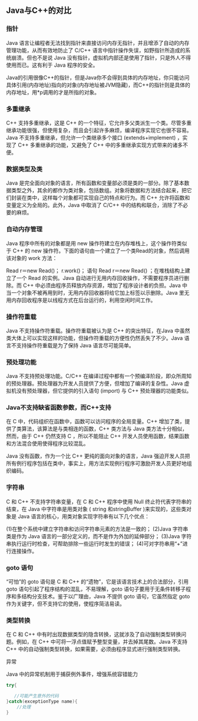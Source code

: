 ## Java与C++的对比

### 指针

Java 语言让编程者无法找到指针来直接访问内存无指针，并且增添了自动的内存管理功能，从而有效地防止了 C/C++ 语言中指针操作失误，如野指针所造成的系统崩溃。但也不是说 Java 没有指针，虚拟机内部还是使用了指针，只是外人不得使用而已。这有利于 Java 程序的安全。

Java的引用很像C++的指针，但是Java你不会得到具体的内存地址，你只能访问具体引用(内存地址)指向的对象(内存地址被JVM隐藏)，而C++的指针则是具体的内存地址，用*p调用的才是所指的对象。

### 多重继承

C++ 支持多重继承，这是 C++ 的一个特征，它允许多父类派生一个类。尽管多重继承功能很强，但使用复杂，而且会引起许多麻烦，编译程序实现它也很不容易。Java 不支持多重继承，但允许一个类继承多个接口 (extends+implement) ，实现了 C++ 多重继承的功能，又避免了 C++ 中的多重继承实现方式带来的诸多不便。

### 数据类型及类

Java 是完全面向对象的语言，所有函数和变量部必须是类的一部分。除了基本数据类型之外，其余的都作为类对象，包括数组。对象将数据和方法结合起来，把它们封装在类中，这样每个对象都可实现自己的特点和行为。而 C++ 允许将函数和变量定义为全局的。此外，Java 中取消了 C/C++ 中的结构和联合，消除了不必要的麻烦。

### 自动内存管理

Java 程序中所有的对象都是用 new 操作符建立在内存堆栈上，这个操作符类似于 C++ 的 new 操作符。下面的语句由一个建立了一个类Read的对象，然后调用该对象的 work 方法：

Read r＝new Read()；
r.work()；
语句 Read r＝new Read() ；在堆栈结构上建立了一个 Read 的实例。Java 自动进行无用内存回收操作，不需要程序员进行删除。而 C++ 中必须由程序员释放内存资源，增加了程序设计者的负担。Java 中当一个对象不被再用到时，无用内存回收器将给它加上标签以示删除。Java 里无用内存回收程序是以线程方式在后台运行的，利用空闲时间工作。

### 操作符重载

Java 不支持操作符重载。操作符重载被认为是 C++ 的突出特征，在Java 中虽然类大体上可以实现这样的功能，但操作符重载的方便性仍然丢失了不少。Java 语言不支持操作符重载是为了保持 Java 语言尽可能简单。

### 预处理功能

Java 不支持预处理功能。C/C++ 在编译过程中都有一个预编泽阶段，即众所周知的预处理器。预处理器为开发人员提供了方便，但增加了编译的复杂性。Java 虚拟机没有预处理器，但它提供的引入语句 (import) 与 C++ 预处理器的功能类似。

### Java不支持缺省函数参数，而C++支持

在 C 中，代码组织在函数中，函数可以访问程序的全局变量。C++ 增加了类，提供了类算法，该算法是与类相连的函数，C++ 类方法与 Java 类方法十分相似，然而，由于 C++ 仍然支持 C ，所以不能阻止 C++ 开发人员使用函数，结果函数和方法混合使用使得程序比较混乱。

Java 没有函数，作为一个比 C++ 更纯的面向对象的语言，Java 强迫开发人员把所有例行程序包括在类中，事实上，用方法实现例行程序可激励开发人员更好地组织编码。

### 字符串

C 和 C++ 不支持字符串变量，在 C 和 C++ 程序中使用 Null 终止符代表字符串的结束，在 Java 中字符串是用类对象 ( string 和stringBuffer )来实现的，这些类对象是 Java 语言的核心，用类对象实现字符串有以下几个优点：

(1)在整个系统中建立字符串和访问字符串元素的方法是一致的； (2)Java 字符串类是作为 Java 语言的一部分定义的，而不是作为外加的延伸部分； (3)Java 字符串执行运行时检查，可帮助排除一些运行时发生的错误； (4)可对字符串用“+”进行连接操作。

### goto 语句

“可怕”的 goto 语句是 C 和 C++ 的“遗物”，它是该语言技术上的合法部分，引用 goto 语句引起了程序结构的混乱，不易理解，goto 语句子要用于无条件转移子程序和多结构分支技术。鉴于以广理由，Java 不提供 goto 语句，它虽然指定 goto 作为关键字，但不支持它的使用，使程序简洁易读。

### 类型转换

在 C 和 C++ 中有时出现数据类型的隐含转换，这就涉及了自动强制类型转换问题。例如，在 C++ 中可将一浮点值赋予整型变量，并去掉其尾数。Java 不支持 C++ 中的自动强制类型转换，如果需要，必须由程序显式进行强制类型转换。

异常

Java 中的异常机制用于捕获例外事件，增强系统容错能力

``` java
try{

   //可能产生意外的代码
}catch(exceptionType name){
    //处理
}
```
